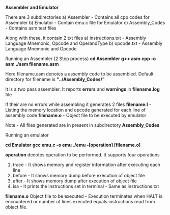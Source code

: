 **Assembler and Emulator**

There are 3 subdirectories
a) Assembler - Contains all cpp codes for Assembler
b) Emulator - Contain emu.c file for Emulator
c) Assembly_Codes - Contains asm test files

Along with these, it contain 2 txt files
a) instructions.txt - Assembly Language Mnemonic, Opcode and OperandType
b) opcode.txt - Assembly Language Mnemonic and Opcode

Running an Assembler (2 Step process)
**cd Assembler**
**g++ asm.cpp -o asm**
**./asm filename.asm**

Here filename.asm denotes a assembly code to be assembled.
Default directory for filename is **"../Assembly_Codes/"**

It is a two pass assembler. It reports **errors** and **warnings** in **filename.log** file

If their are no errors while assembling it generates 2 files
**filename.l** - Listing the memory location and opcode generated  for each line of assembly code
**filename.o** - Object file to be executed by emulator

Note - All files generated are in present in subdirectory **Assembly_Codes**

Running an emulator

**cd Emulator** 
**gcc emu.c -o emu**
**./emu -[operation] [filename.o]**

**operation** denotes operation to be performed. It supports four operations
1. trace - It shows memory and register information after executing each line
2. before - It shows memory dump before execution of object file
3. after - It shows memory dump after execution of object file
4. isa - It prints the instructions set in terminal - Same as instructions.txt

**filename.o** 
Object file to be executed - Execution terminates when HALT is encountered or number of lines executed equals instructions read from object file. 

